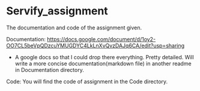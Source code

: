 # Servify_assignment
The documentation and code of the assignment given.

Documentation: https://docs.google.com/document/d/1oy2-OO7CL5beVpQDzcuYMUGDYC4LkLnXvQvzDAJq6CA/edit?usp=sharing
- A google docs so that I could drop there everything. Pretty detailed. Will write a more concise documentation(markdown file) in another readme in Documentation directory.

Code: You will find the code of assignment in the Code directory.
